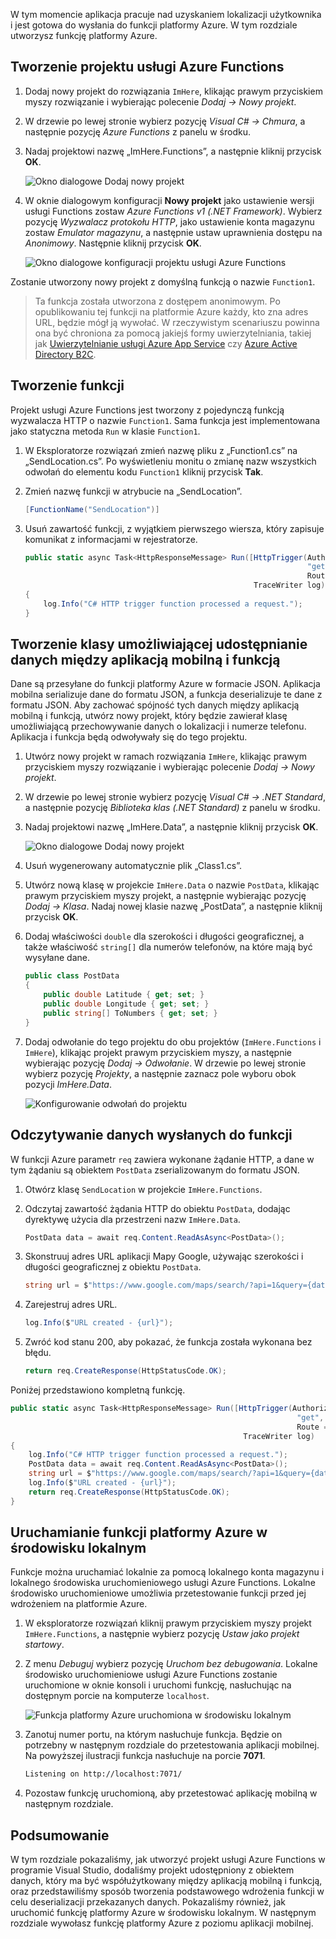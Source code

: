 W tym momencie aplikacja pracuje nad uzyskaniem lokalizacji użytkownika i jest gotowa do wysłania do funkcji platformy Azure. W tym rozdziale utworzysz funkcję platformy Azure.

## <a name="create-an-azure-functions-project"></a>Tworzenie projektu usługi Azure Functions

1. Dodaj nowy projekt do rozwiązania `ImHere`, klikając prawym przyciskiem myszy rozwiązanie i wybierając polecenie *Dodaj -> Nowy projekt*.

2. W drzewie po lewej stronie wybierz pozycję *Visual C# -> Chmura*, a następnie pozycję *Azure Functions* z panelu w środku.

3. Nadaj projektowi nazwę „ImHere.Functions”, a następnie kliknij przycisk **OK**.

    ![Okno dialogowe Dodaj nowy projekt](../media/5-add-new-functions-project.png)

4. W oknie dialogowym konfiguracji **Nowy projekt** jako ustawienie wersji usługi Functions zostaw *Azure Functions v1 (.NET Framework)*. Wybierz pozycję *Wyzwalacz protokołu HTTP*, jako ustawienie konta magazynu zostaw *Emulator magazynu*, a następnie ustaw uprawnienia dostępu na *Anonimowy*. Następnie kliknij przycisk **OK**.

    ![Okno dialogowe konfiguracji projektu usługi Azure Functions](../media/5-configure-trigger.png)

Zostanie utworzony nowy projekt z domyślną funkcją o nazwie `Function1`.

> Ta funkcja została utworzona z dostępem anonimowym. Po opublikowaniu tej funkcji na platformie Azure każdy, kto zna adres URL, będzie mógł ją wywołać. W rzeczywistym scenariuszu powinna ona być chroniona za pomocą jakiejś formy uwierzytelniania, takiej jak [Uwierzytelnianie usługi Azure App Service](https://docs.microsoft.com/azure/app-service/app-service-authentication-overview) czy [Azure Active Directory B2C](https://docs.microsoft.com/azure/active-directory-b2c).

## <a name="create-the-function"></a>Tworzenie funkcji

Projekt usługi Azure Functions jest tworzony z pojedynczą funkcją wyzwalacza HTTP o nazwie `Function1`. Sama funkcja jest implementowana jako statyczna metoda `Run` w klasie `Function1`.

1. W Eksploratorze rozwiązań zmień nazwę pliku z „Function1.cs” na „SendLocation.cs”. Po wyświetleniu monitu o zmianę nazw wszystkich odwołań do elementu kodu `Function1` kliknij przycisk **Tak**.

2. Zmień nazwę funkcji w atrybucie na „SendLocation”.

    ```cs
    [FunctionName("SendLocation")]
    ```

3. Usuń zawartość funkcji, z wyjątkiem pierwszego wiersza, który zapisuje komunikat z informacjami w rejestratorze.

    ```cs
    public static async Task<HttpResponseMessage> Run([HttpTrigger(AuthorizationLevel.Anonymous,
                                                                   "get", "post",
                                                                   Route = null)]HttpRequestMessage req,
                                                       TraceWriter log)
    {
        log.Info("C# HTTP trigger function processed a request.");
    }
    ```

## <a name="create-a-class-to-share-data-between-the-mobile-app-and-function"></a>Tworzenie klasy umożliwiającej udostępnianie danych między aplikacją mobilną i funkcją

Dane są przesyłane do funkcji platformy Azure w formacie JSON. Aplikacja mobilna serializuje dane do formatu JSON, a funkcja deserializuje te dane z formatu JSON. Aby zachować spójność tych danych między aplikacją mobilną i funkcją, utwórz nowy projekt, który będzie zawierał klasę umożliwiającą przechowywanie danych o lokalizacji i numerze telefonu. Aplikacja i funkcja będą odwoływały się do tego projektu.

1. Utwórz nowy projekt w ramach rozwiązania `ImHere`, klikając prawym przyciskiem myszy rozwiązanie i wybierając polecenie *Dodaj -> Nowy projekt*.

2. W drzewie po lewej stronie wybierz pozycję *Visual C# -> .NET Standard*, a następnie pozycję *Biblioteka klas (.NET Standard)* z panelu w środku.

3. Nadaj projektowi nazwę „ImHere.Data”, a następnie kliknij przycisk **OK**.

    ![Okno dialogowe Dodaj nowy projekt](../media/5-add-new-net-standard-project.png)

4. Usuń wygenerowany automatycznie plik „Class1.cs”.

5. Utwórz nową klasę w projekcie `ImHere.Data` o nazwie `PostData`, klikając prawym przyciskiem myszy projekt, a następnie wybierając pozycję *Dodaj -> Klasa*. Nadaj nowej klasie nazwę „PostData”, a następnie kliknij przycisk **OK**.

6. Dodaj właściwości `double` dla szerokości i długości geograficznej, a także właściwość `string[]` dla numerów telefonów, na które mają być wysyłane dane.

    ```cs
    public class PostData
    {
        public double Latitude { get; set; }
        public double Longitude { get; set; }
        public string[] ToNumbers { get; set; }
    }
    ```

7. Dodaj odwołanie do tego projektu do obu projektów (`ImHere.Functions` i `ImHere`), klikając projekt prawym przyciskiem myszy, a następnie wybierając pozycję *Dodaj -> Odwołanie*. W drzewie po lewej stronie wybierz pozycję *Projekty*, a następnie zaznacz pole wyboru obok pozycji *ImHere.Data*.

    ![Konfigurowanie odwołań do projektu](../media/5-configure-project-references.png)

## <a name="read-the-data-sent-to-the-function"></a>Odczytywanie danych wysłanych do funkcji

W funkcji Azure parametr `req` zawiera wykonane żądanie HTTP, a dane w tym żądaniu są obiektem `PostData` zserializowanym do formatu JSON.

1. Otwórz klasę `SendLocation` w projekcie `ImHere.Functions`.

2. Odczytaj zawartość żądania HTTP do obiektu `PostData`, dodając dyrektywę użycia dla przestrzeni nazw `ImHere.Data`.

    ```cs
    PostData data = await req.Content.ReadAsAsync<PostData>();
    ```

3. Skonstruuj adres URL aplikacji Mapy Google, używając szerokości i długości geograficznej z obiektu `PostData`.

   ```cs
   string url = $"https://www.google.com/maps/search/?api=1&query={data.Latitude},{data.Longitude}";
   ```

4. Zarejestruj adres URL.

    ```cs
    log.Info($"URL created - {url}");
    ```

5. Zwróć kod stanu 200, aby pokazać, że funkcja została wykonana bez błędu.

    ```cs
    return req.CreateResponse(HttpStatusCode.OK);
    ```

Poniżej przedstawiono kompletną funkcję.

```cs
public static async Task<HttpResponseMessage> Run([HttpTrigger(AuthorizationLevel.Anonymous,
                                                                "get", "post",
                                                                Route = null)]HttpRequestMessage req,
                                                    TraceWriter log)
{
    log.Info("C# HTTP trigger function processed a request.");
    PostData data = await req.Content.ReadAsAsync<PostData>();
    string url = $"https://www.google.com/maps/search/?api=1&query={data.Latitude},{data.Longitude}";
    log.Info($"URL created - {url}");
    return req.CreateResponse(HttpStatusCode.OK);
}
```

## <a name="run-the-azure-function-locally"></a>Uruchamianie funkcji platformy Azure w środowisku lokalnym

Funkcje można uruchamiać lokalnie za pomocą lokalnego konta magazynu i lokalnego środowiska uruchomieniowego usługi Azure Functions. Lokalne środowisko uruchomieniowe umożliwia przetestowanie funkcji przed jej wdrożeniem na platformie Azure.

1. W eksploratorze rozwiązań kliknij prawym przyciskiem myszy projekt `ImHere.Functions`, a następnie wybierz pozycję *Ustaw jako projekt startowy*.

2. Z menu *Debuguj* wybierz pozycję *Uruchom bez debugowania*. Lokalne środowisko uruchomieniowe usługi Azure Functions zostanie uruchomione w oknie konsoli i uruchomi funkcję, nasłuchując na dostępnym porcie na komputerze `localhost`.

    ![Funkcja platformy Azure uruchomiona w środowisku lokalnym](../media/5-function-running-locally.png)

3. Zanotuj numer portu, na którym nasłuchuje funkcja. Będzie on potrzebny w następnym rozdziale do przetestowania aplikacji mobilnej. Na powyższej ilustracji funkcja nasłuchuje na porcie **7071**.

    ```sh
    Listening on http://localhost:7071/
    ```

4. Pozostaw funkcję uruchomioną, aby przetestować aplikację mobilną w następnym rozdziale.

## <a name="summary"></a>Podsumowanie

W tym rozdziale pokazaliśmy, jak utworzyć projekt usługi Azure Functions w programie Visual Studio, dodaliśmy projekt udostępniony z obiektem danych, który ma być współużytkowany między aplikacją mobilną i funkcją, oraz przedstawiliśmy sposób tworzenia podstawowego wdrożenia funkcji w celu deserializacji przekazanych danych. Pokazaliśmy również, jak uruchomić funkcję platformy Azure w środowisku lokalnym. W następnym rozdziale wywołasz funkcję platformy Azure z poziomu aplikacji mobilnej.
